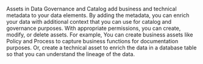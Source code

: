 Assets in Data Governance and Catalog add business and technical metadata to your data elements. By adding the metadata, you can enrich your data with additional context that you can use for catalog and governance purposes.
With appropriate permissions, you can create, modify, or delete assets. For example, You can create business assets like Policy and Process to capture business functions for documentation purposes. Or, create a technical asset to enrich the data in a database table so that you can understand the lineage of the data.
